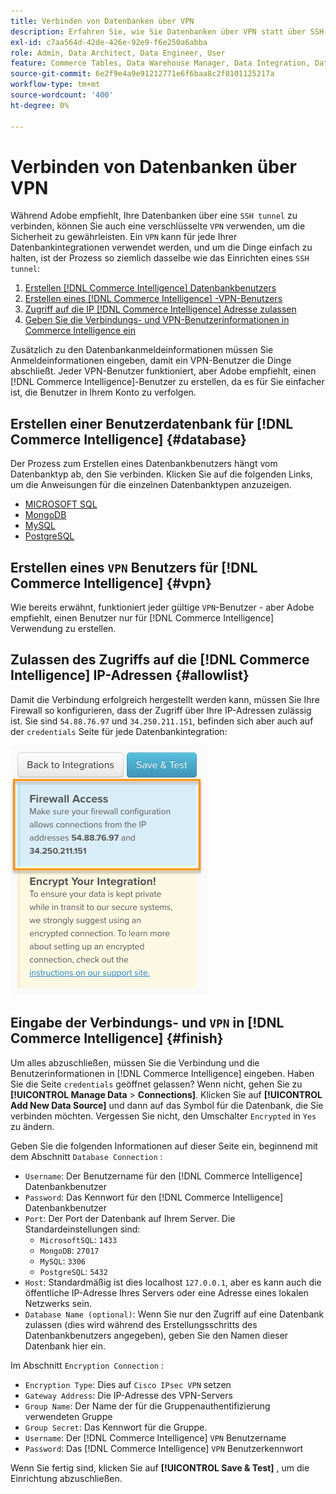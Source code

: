 ```yaml
---
title: Verbinden von Datenbanken über VPN
description: Erfahren Sie, wie Sie Datenbanken über VPN statt über SSH-Tunnel verbinden.
exl-id: c7aa564d-42de-426e-92e9-f6e250a6abba
role: Admin, Data Architect, Data Engineer, User
feature: Commerce Tables, Data Warehouse Manager, Data Integration, Data Import/Export
source-git-commit: 6e2f9e4a9e91212771e6f6baa8c2f8101125217a
workflow-type: tm+mt
source-wordcount: '400'
ht-degree: 0%

---
```


# Verbinden von Datenbanken über VPN

Während Adobe empfiehlt, Ihre Datenbanken über eine `SSH tunnel` zu verbinden, können Sie auch eine verschlüsselte `VPN` verwenden, um die Sicherheit zu gewährleisten. Ein `VPN` kann für jede Ihrer Datenbankintegrationen verwendet werden, und um die Dinge einfach zu halten, ist der Prozess so ziemlich dasselbe wie das Einrichten eines `SSH tunnel`:

1. [Erstellen  [!DNL Commerce Intelligence]  Datenbankbenutzers](#database)
1. [Erstellen eines  [!DNL Commerce Intelligence] -VPN-Benutzers](#vpn)
1. [Zugriff auf die IP [!DNL Commerce Intelligence] Adresse zulassen](#allowlist)
1. [Geben Sie die Verbindungs- und VPN-Benutzerinformationen in Commerce Intelligence ein](#finish)

Zusätzlich zu den Datenbankanmeldeinformationen müssen Sie Anmeldeinformationen eingeben, damit ein VPN-Benutzer die Dinge abschließt. Jeder VPN-Benutzer funktioniert, aber Adobe empfiehlt, einen [!DNL Commerce Intelligence]-Benutzer zu erstellen, da es für Sie einfacher ist, die Benutzer in Ihrem Konto zu verfolgen.

## Erstellen einer Benutzerdatenbank für [!DNL Commerce Intelligence] {#database}

Der Prozess zum Erstellen eines Datenbankbenutzers hängt vom Datenbanktyp ab, den Sie verbinden. Klicken Sie auf die folgenden Links, um die Anweisungen für die einzelnen Datenbanktypen anzuzeigen.

* [MICROSOFT SQL](../integrations/microsoft-sql-server.md)
* [MongoDB](../integrations/databases-via-a-vpn.md)
* [MySQL](../integrations/mysql-via-a-direct-connection.md)
* [PostgreSQL](../integrations/postgresql.md)

## Erstellen eines `VPN` Benutzers für [!DNL Commerce Intelligence] {#vpn}

Wie bereits erwähnt, funktioniert jeder gültige `VPN`-Benutzer - aber Adobe empfiehlt, einen Benutzer nur für [!DNL Commerce Intelligence] Verwendung zu erstellen.

## Zulassen des Zugriffs auf die [!DNL Commerce Intelligence] IP-Adressen {#allowlist}

Damit die Verbindung erfolgreich hergestellt werden kann, müssen Sie Ihre Firewall so konfigurieren, dass der Zugriff über Ihre IP-Adressen zulässig ist. Sie sind `54.88.76.97` und `34.250.211.151`, befinden sich aber auch auf der `credentials` Seite für jede Datenbankintegration:

![MBI_Allow_Access_IPs.png](../../../assets/MBI_allow_access_IPs.png)

## Eingabe der Verbindungs- und `VPN` in [!DNL Commerce Intelligence] {#finish}

Um alles abzuschließen, müssen Sie die Verbindung und die Benutzerinformationen in [!DNL Commerce Intelligence] eingeben. Haben Sie die Seite `credentials` geöffnet gelassen? Wenn nicht, gehen Sie zu **[!UICONTROL Manage Data** > **Connections]**. Klicken Sie auf **[!UICONTROL Add New Data Source]** und dann auf das Symbol für die Datenbank, die Sie verbinden möchten. Vergessen Sie nicht, den Umschalter `Encrypted` in `Yes` zu ändern.

Geben Sie die folgenden Informationen auf dieser Seite ein, beginnend mit dem Abschnitt `Database Connection` :

* `Username`: Der Benutzername für den [!DNL Commerce Intelligence] Datenbankbenutzer
* `Password`: Das Kennwort für den [!DNL Commerce Intelligence] Datenbankbenutzer
* `Port`: Der Port der Datenbank auf Ihrem Server. Die Standardeinstellungen sind:
   * `MicrosoftSQL`: `1433`
   * `MongoDB`: `27017`
   * `MySQL`: `3306`
   * `PostgreSQL`: `5432`
* `Host`: Standardmäßig ist dies localhost `127.0.0.1`, aber es kann auch die öffentliche IP-Adresse Ihres Servers oder eine Adresse eines lokalen Netzwerks sein.
* `Database Name (optional)`: Wenn Sie nur den Zugriff auf eine Datenbank zulassen (dies wird während des Erstellungsschritts des Datenbankbenutzers angegeben), geben Sie den Namen dieser Datenbank hier ein.

Im Abschnitt `Encryption Connection` :

* `Encryption Type`: Dies auf `Cisco IPsec VPN` setzen
* `Gateway Address`: Die IP-Adresse des VPN-Servers
* `Group Name`: Der Name der für die Gruppenauthentifizierung verwendeten Gruppe
* `Group Secret`: Das Kennwort für die Gruppe.
* `Username`: Der [!DNL Commerce Intelligence] `VPN` Benutzername
* `Password`: Das [!DNL Commerce Intelligence] `VPN` Benutzerkennwort

Wenn Sie fertig sind, klicken Sie auf **[!UICONTROL Save & Test]** , um die Einrichtung abzuschließen.
